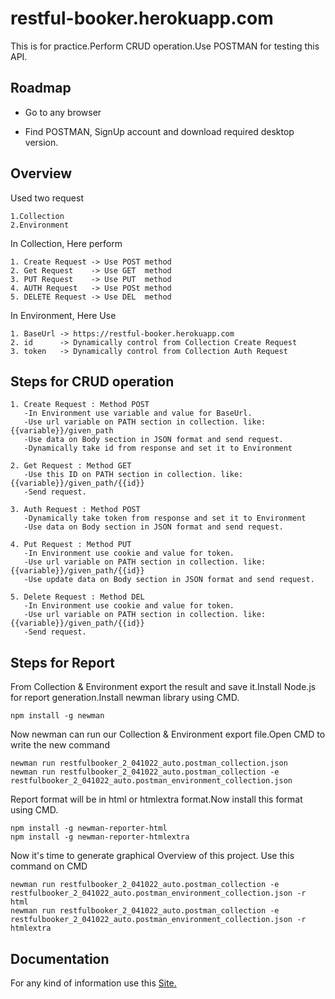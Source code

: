 # restful-booker.herokuapp.com

This is for practice.Perform CRUD operation.Use POSTMAN for testing this API.




## Roadmap

- Go to any browser 

- Find POSTMAN, SignUp account and download required desktop version.


## Overview
Used two request 

    1.Collection
    2.Environment
In Collection, Here perform

    1. Create Request -> Use POST method
    2. Get Request    -> Use GET  method
    3. PUT Request    -> Use PUT  method
    4. AUTH Request   -> Use POSt method 
    5. DELETE Request -> Use DEL  method

In Environment, Here Use

    1. BaseUrl -> https://restful-booker.herokuapp.com
    2. id      -> Dynamically control from Collection Create Request
    3. token   -> Dynamically control from Collection Auth Request

## Steps for CRUD operation

    1. Create Request : Method POST
       -In Environment use variable and value for BaseUrl.
       -Use url variable on PATH section in collection. like: {{variable}}/given_path
       -Use data on Body section in JSON format and send request.
       -Dynamically take id from response and set it to Environment

    2. Get Request : Method GET
       -Use this ID on PATH section in collection. like: {{variable}}/given_path/{{id}}
       -Send request.

    3. Auth Request : Method POST
       -Dynamically take token from response and set it to Environment
       -Use data on Body section in JSON format and send request.

    4. Put Request : Method PUT
       -In Environment use cookie and value for token.
       -Use url variable on PATH section in collection. like: {{variable}}/given_path/{{id}}
       -Use update data on Body section in JSON format and send request.

    5. Delete Request : Method DEL 
       -In Environment use cookie and value for token.
       -Use url variable on PATH section in collection. like: {{variable}}/given_path/{{id}}
       -Send request.

  

## Steps for Report 
From Collection & Environment export the result and save it.Install Node.js for report generation.Install newman library using CMD.

    npm install -g newman
Now newman can run our Collection & Environment export file.Open CMD to write the new command

    newman run restfulbooker_2_041022_auto.postman_collection.json
    newman run restfulbooker_2_041022_auto.postman_collection -e restfulbooker_2_041022_auto.postman_environment_collection.json

Report format will be in html or htmlextra format.Now install this format using CMD.

    npm install -g newman-reporter-html
    npm install -g newman-reporter-htmlextra

Now it's time to generate graphical Overview of this project. Use this command on CMD
    
    newman run restfulbooker_2_041022_auto.postman_collection -e restfulbooker_2_041022_auto.postman_environment_collection.json -r html
    newman run restfulbooker_2_041022_auto.postman_collection -e restfulbooker_2_041022_auto.postman_environment_collection.json -r htmlextra
## Documentation
For any kind of information use this [Site.](https://www.javatpoint.com/postman)





